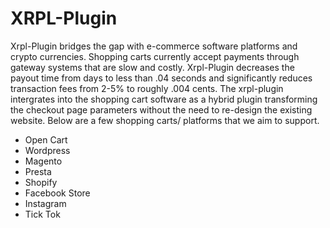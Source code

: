 # XRPL-Plugin

Xrpl-Plugin bridges the gap with e-commerce software platforms and crypto currencies. Shopping carts currently accept payments through gateway systems that are slow and costly. Xrpl-Plugin decreases the payout time from days to less than .04 seconds and significantly reduces transaction fees from 2-5% to roughly .004 cents. The xrpl-plugin intergrates into the shopping cart software as a hybrid plugin transforming the checkout page parameters without the need to re-design the existing website. Below are a few shopping carts/ platforms that we aim to support.

- Open Cart
- Wordpress
- Magento
- Presta
- Shopify
- Facebook Store
- Instagram
- Tick Tok

